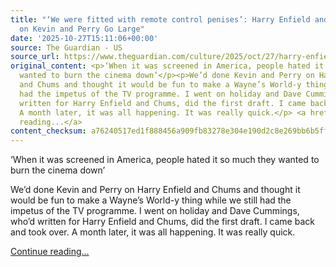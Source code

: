 ```yaml
---
title: "‘We were fitted with remote control penises’: Harry Enfield and Kathy Burke
  on Kevin and Perry Go Large"
date: '2025-10-27T15:11:06+00:00'
source: The Guardian - US
source_url: https://www.theguardian.com/culture/2025/oct/27/harry-enfield-kathy-burke-kevin-and-perry-go-large
original_content: <p>‘When it was screened in America, people hated it so much they
  wanted to burn the cinema down’</p><p>We’d done Kevin and Perry on Harry Enfield
  and Chums and thought it would be fun to make a Wayne’s World-y thing while we still
  had the impetus of the TV programme. I went on holiday and Dave Cummings, who’d
  written for Harry Enfield and Chums, did the first draft. I came back and took over.
  A month later, it was all happening. It was really quick.</p> <a href="https://www.theguardian.com/culture/2025/oct/27/harry-enfield-kathy-burke-kevin-and-perry-go-large">Continue
  reading...</a>
content_checksum: a76240517ed1f888456a909fb83278e304e190d2c8e269bb6b5ff3e6ff57b34e
---
```


‘When it was screened in America, people hated it so much they wanted to burn the cinema down’

We’d done Kevin and Perry on Harry Enfield and Chums and thought it would be fun to make a Wayne’s World-y thing while we still had the impetus of the TV programme. I went on holiday and Dave Cummings, who’d written for Harry Enfield and Chums, did the first draft. I came back and took over. A month later, it was all happening. It was really quick.

 [Continue reading...](https://www.theguardian.com/culture/2025/oct/27/harry-enfield-kathy-burke-kevin-and-perry-go-large)